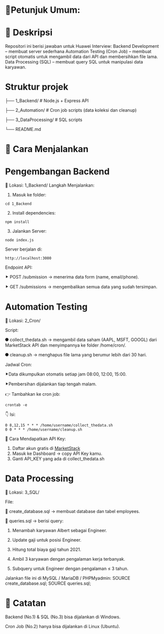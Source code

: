 # 📌Petunjuk Umum:
# 📖 Deskripsi
Repositori ini berisi jawaban untuk Huawei Interview:
Backend Development – membuat server sederhana
Automation Testing (Cron Job) – membuat script otomatis untuk mengambil data dari API  dan membersihkan file lama.
Data Processing (SQL) – membuat query SQL untuk manipulasi data karyawan.

# Struktur projek
├── 1_Backend/        # Node.js + Express API

├── 2_Automation/     # Cron job scripts (data koleksi dan cleanup)

├── 3_DataProcessing/ # SQL scripts

└── README.md
# 🚀 Cara Menjalankan
# Pengembangan Backend
📂 Lokasi: 1_Backend/
Langkah Menjalankan:

1. Masuk ke folder:
```
cd 1_Backend
```
2. Install dependencies:
```
npm install
```
3. Jalankan Server:
```
node index.js
```
Server berjalan di:
```
http://localhost:3000
```
Endpoint API:

⯈ POST /submission → menerima data form (name, email/phone).

⯈ GET /submissions → mengembalikan semua data yang sudah tersimpan.

# Automation Testing
📂 Lokasi: 2_Cron/

Script:

⯄ collect_thedata.sh → mengambil data saham (AAPL, MSFT, GOOGL) dari MarketStack API dan menyimpannya ke folder /home/cron/.

⯄ cleanup.sh → menghapus file lama yang berumur lebih dari 30 hari.

Jadwal Cron:

 ⯈Data dikumpulkan otomatis setiap jam 08:00, 12:00, 15:00.

 ⯈Pembersihan dijalankan tiap tengah malam.

 
 👉 Tambahkan ke cron job:
 ```
 crontab -e
 ```
 👇 Isi:
 ```
 0 8,12,15 * * * /home/username/collect_thedata.sh
 0 0 * * * /home/username/cleanup.sh
 ```
🔑 Cara Mendapatkan API Key:
1. Daftar akun gratis di [MarketStack](https://marketstack.com)
2. Masuk ke Dashboard → copy API Key kamu.
3. Ganti API_KEY yang ada di collect_thedata.sh

# Data Processing
📂 Lokasi: 3_SQL/

File:

🧰 create_database.sql → membuat database dan tabel employees.

🧰 queries.sql → berisi query:

1. Menambah karyawan Albert sebagai Engineer.

2. Update gaji untuk posisi Engineer.

3. Hitung total biaya gaji tahun 2021.

4. Ambil 3 karyawan dengan pengalaman kerja terbanyak.

5. Subquery untuk Engineer dengan pengalaman ≤ 3 tahun.

Jalankan file ini  di MySQL / MariaDB / PHPMyadmin:
SOURCE create_database.sql;
SOURCE queries.sql;

# 📝 Catatan

Backend (No.1) & SQL (No.3) bisa dijalankan di Windows.

Cron Job (No.2) hanya bisa dijalankan di Linux (Ubuntu).

